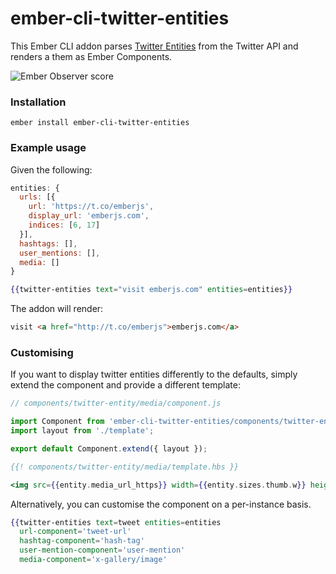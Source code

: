 # ember-cli-twitter-entities

This Ember CLI addon parses [Twitter Entities](https://dev.twitter.com/overview/api/entities-in-twitter-objects) from the Twitter API and renders a them as Ember Components.

![Ember Observer score](http://emberobserver.com/badges/ember-cli-twitter-entities.svg)

### Installation
```
ember install ember-cli-twitter-entities
```

### Example usage

Given the following:

```javascript
entities: {
  urls: [{
    url: 'https://t.co/emberjs',
    display_url: 'emberjs.com',
    indices: [6, 17]
  }],
  hashtags: [],
  user_mentions: [],
  media: []
}
```

```handlebars
{{twitter-entities text="visit emberjs.com" entities=entities}}
```

The addon will render:

```html
visit <a href="http://t.co/emberjs">emberjs.com</a>
```

### Customising

If you want to display twitter entities differently to the defaults, simply extend the component and provide a different template:

```javascript
// components/twitter-entity/media/component.js

import Component from 'ember-cli-twitter-entities/components/twitter-entity/media';
import layout from './template';

export default Component.extend({ layout });
```
```handlebars
{{! components/twitter-entity/media/template.hbs }}

<img src={{entity.media_url_https}} width={{entity.sizes.thumb.w}} height={{entity.sizes.thumb.h}}>
```

Alternatively, you can customise the component on a per-instance basis.

```handlebars
{{twitter-entities text=tweet entities=entities
  url-component='tweet-url'
  hashtag-component='hash-tag'
  user-mention-component='user-mention'
  media-component='x-gallery/image'
```
